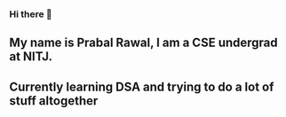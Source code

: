 ### Hi there 👋
## My name is Prabal Rawal, I am a CSE undergrad at NITJ.
## Currently learning DSA and trying to do a lot of stuff altogether
